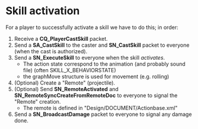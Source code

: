 # Skill activation

For a player to successfully activate a skill we have to do this; in order:

1. Receive a **CQ_PlayerCastSkill** packet.
2. Send a **SA_CastSkill** to the caster and **SN_CastSkill** packet to everyone (when the cast is authorized).
3. Send a **SN_ExecuteSkill** to everyone when the skill *activates*.
    - The action state correspond to the animation (and probably sound file) (often SKILL_X_BEHAVIORSTATE)
    - the graphMove structure is used for movement (e.g. rolling)
4. (Optional) Create a "Remote" (projectile).
5. (Optional) Send **SN_RemoteActivated** and **SN_RemoteSyncCreateFromRemoteDoc** to everyone to signal the "Remote" creation.
    - The remote is defined in "Design/DOCUMENT/Actionbase.xml"
6. Send a **SN_BroadcastDamage** packet to everyone to signal any damage done.